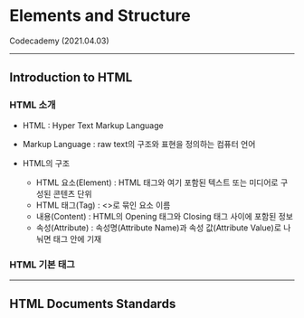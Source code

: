 # Elements and Structure
Codecademy (2021.04.03)

***

## Introduction to HTML

### HTML 소개
- HTML : Hyper Text Markup Language
- Markup Language : raw text의 구조와 표현을 정의하는 컴퓨터 언어

- HTML의 구조

  - HTML 요소(Element) : HTML 태그와 여기 포함된 텍스트 또는 미디어로 구성된 콘텐츠 단위
  - HTML 태그(Tag) : <>로 묶인 요소 이름
  - 내용(Content) : HTML의 Opening 태그와 Closing 태그 사이에 포함된 정보
  - 속성(Attribute) : 속성명(Attribute Name)과 속성 값(Attribute Value)로 나눠면 태그 안에 기재

### HTML 기본 태그

 


***

## HTML Documents Standards
